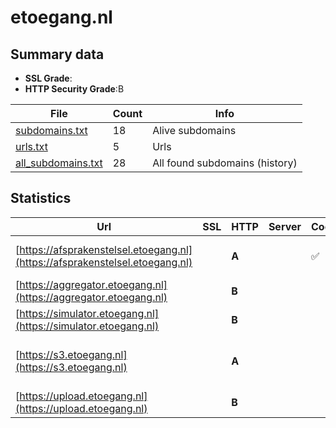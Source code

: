 

# etoegang.nl
## Summary data


 - **SSL Grade**:
 - **HTTP Security Grade**:B


| File       | Count | Info |
|------------|-------|------|
|[subdomains.txt](/data/etoegang.nl/subdomains.txt)|18|Alive subdomains|
|[urls.txt](/data/etoegang.nl/urls.txt)|5|Urls|
|[all_subdomains.txt](/data/etoegang.nl/all_subdomains.txt)|28|All found subdomains (history)|


## Statistics


| Url | SSL | HTTP | Server | Cookie | HSTS | CORS | CTO | CSP | XFO | XXP | RP |FP| Tech |Title |
|--------|-------|-------|------|------|------|------|------|------|------|------|------|------|------|------|
|[https://afsprakenstelsel.etoegang.nl](https://afsprakenstelsel.etoegang.nl)| | **A**||:white_check_mark: |:white_check_mark: | | | :white_check_mark:| :white_check_mark: | :white_check_mark: | :white_check_mark: | |Atlassian Confluence HSTS Java|Startpagina - Af...|
|[https://aggregator.etoegang.nl](https://aggregator.etoegang.nl)| | **B**|| |:white_check_mark: | | | | | | :white_check_mark: | |HSTS|403 Forbidden|
|[https://simulator.etoegang.nl](https://simulator.etoegang.nl)| | **B**|| |:white_check_mark: | | | | | | :white_check_mark: | |HSTS|eHerkenning / si...|
|[https://s3.etoegang.nl](https://s3.etoegang.nl)| | **A**|| |:white_check_mark: | | | | | :white_check_mark: | :white_check_mark: | |Amazon Web Services HSTS||
|[https://upload.etoegang.nl](https://upload.etoegang.nl)| | **B**|| |:white_check_mark: | | | | | | :white_check_mark: | |HSTS|403 Forbidden|

